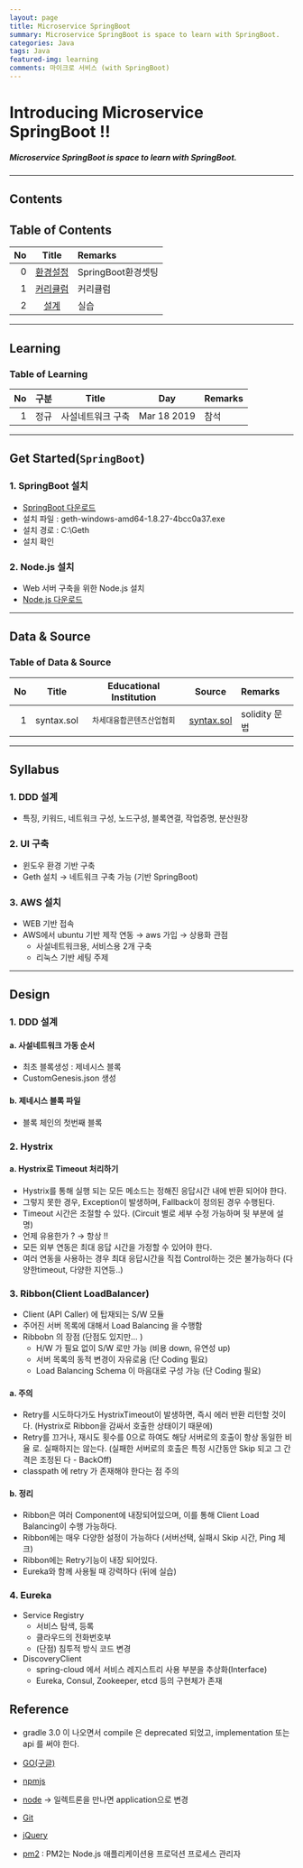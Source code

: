 ```yaml
---
layout: page
title: Microservice SpringBoot
summary: Microservice SpringBoot is space to learn with SpringBoot.
categories: Java
tags: Java
featured-img: learning
comments: 마이크로 서비스 (with SpringBoot)
---
```


# Introducing Microservice SpringBoot !!

#####  Microservice SpringBoot is space to learn with SpringBoot.

---

## Contents

## Table of Contents

|No|Title|Remarks|
|--:|:-:|:--|
|0|[환경설정](#install)|SpringBoot환경셋팅|
|1|[커리큘럼](#Syllabus)|커리큘럼 |
|2|[설계](#Design)|실습|

---

## Learning

### Table of Learning

|No|구분|Title|Day|Remarks|
|--:|:-:|:--:|:-:|:--|
|1|정규|사설네트워크 구축|Mar 18 2019|참석|

---

<a name="install"/>

## Get Started(`SpringBoot`)

### 1. SpringBoot 설치
* [SpringBoot 다운로드](https://geth.ethereum.org/downloads/)
* 설치 파일 : geth-windows-amd64-1.8.27-4bcc0a37.exe
* 설치 경로 : C:\Geth
* 설치 확인

### 2. Node.js 설치
* Web 서버 구축을 위한 Node.js 설치
* [Node.js 다운로드](https://nodejs.org/ko/download/)

---

## Data & Source

### Table of Data & Source

|No|Title|Educational Institution|Source|Remarks|
|--:|:-:|:-:|:-:|:--|
|1|syntax.sol|<small>차세대융합콘텐츠산업협회</small>|[syntax.sol](/_pages/SpringBoot/src/NCIA/syntax.sol)|solidity 문법|

---

## Syllabus

### 1. DDD 설계
* 특징, 키워드, 네트워크 구성, 노드구성, 블록연결, 작업증명, 분산원장

### 2. UI 구축
* 윈도우 환경 기반 구축
* Geth 설치 → 네트워크 구축 가능 (기반 SpringBoot)

### 3. AWS 설치
* WEB 기반 접속
* AWS에서 ubuntu 기반 제작 연동 → aws 가입 → 상용화 관점
  * 사설네트워크용, 서비스용 2개 구축
  * 리눅스 기반 세팅 주제

---

## Design

### 1. DDD 설계


#### a. 사설네트워크 가동 순서
* 최초 블록생성 : 제네시스 블록
* CustomGenesis.json 생성

#### b. 제네시스 블록 파일
* 블록 체인의 첫번째 블록

### 2. Hystrix

#### a. Hystrix로 Timeout 처리하기
* Hystrix를 통해 실행 되는 모든 메소드는 정해진 응답시간 내에 반환 되어야 한다.
* 그렇지 못한 경우, Exception이 발생하며, Fallback이 정의된 경우 수행된다.
* Timeout 시간은 조절할 수 있다. (Circuit 별로 세부 수정 가능하며 뒷 부분에 설명)
* 언제 유용한가 ? → 항상 !!
* 모든 외부 연동은 최대 응답 시간을 가정할 수 있어야 한다.
* 여러 연동을 사용하는 경우 최대 응답시간을 직접 Control하는 것은 불가능하다 (다양한timeout, 다양한 지연등..)

### 3. Ribbon(Client LoadBalancer)
* Client (API Caller) 에 탑재되는 S/W 모듈
* 주어진 서버 목록에 대해서 Load Balancing 을 수행함
* Ribbobn 의 장점 (단점도 있지만… )
  * H/W 가 필요 없이 S/W 로만 가능 (비용 down, 유연성 up)
  * 서버 목록의 동적 변경이 자유로움 (단 Coding 필요)
  * Load Balancing Schema 이 마음대로 구성 가능 (단 Coding 필요)

#### a. 주의
- Retry를 시도하다가도 HystrixTimeout이 발생하면, 즉시 에러 반환 리턴할 것이다.
(Hystrix로 Ribbon을 감싸서 호출한 상태이기 때문에)
- Retry를 끄거나, 재시도 횟수를 0으로 하여도 해당 서버로의 호출이 항상 동일한 비율
로. 실패하지는 않는다. (실패한 서버로의 호출은 특정 시간동안 Skip 되고 그 간격은 조정된
다 - BackOff)
- classpath 에 retry 가 존재해야 한다는 점 주의
#### b. 정리
- Ribbon은 여러 Component에 내장되어있으며, 이를 통해 Client Load Balancing이
수행 가능하다.
- Ribbon에는 매우 다양한 설정이 가능하다 (서버선택, 실패시 Skip 시간, Ping 체크)
- Ribbon에는 Retry기능이 내장 되어있다.
- Eureka와 함께 사용될 때 강력하다 (뒤에 실습)

### 4. Eureka
* Service Registry
  * 서비스 탐색, 등록
  * 클라우드의 전화번호부
  * (단점) 침투적 방식 코드 변경
* DiscoveryClient
  * spring-cloud 에서 서비스 레지스트리 사용 부분을 추상화(Interface)
  * Eureka, Consul, Zookeeper, etcd 등의 구현체가 존재
  
## Reference

* gradle 3.0 이 나오면서 compile 은 deprecated 되었고, implementation 또는 api 를 써야 한다.

* [GO(구글)](https://geth.ethereum.org/downloads/)
* [npmjs](https://www.npmjs.com/)
* [node](https://nodejs.org/en/) → 일렉트론을 만나면 application으로 변경
* [Git](https://git-scm.com)
* [jQuery](http://jquery.com/download/)
* [pm2](https://expressjs.com/ko/advanced/pm.html) : PM2는 Node.js 애플리케이션용 프로덕션 프로세스 관리자
